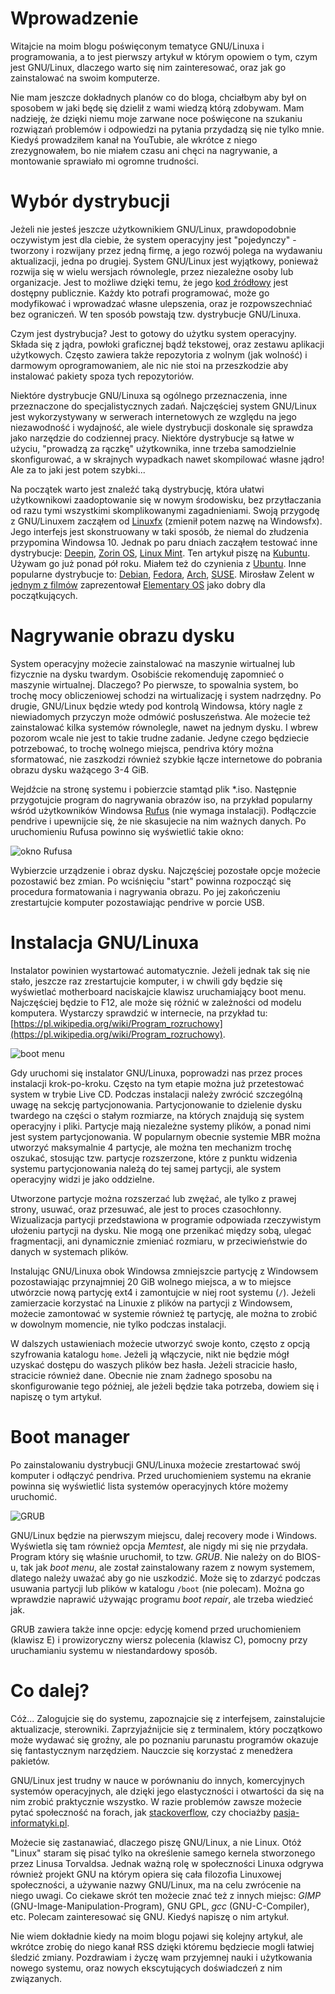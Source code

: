 # Wprowadzenie

Witajcie na moim blogu poświęconym tematyce GNU/Linuxa i programowania, a to jest pierwszy artykuł w którym opowiem o tym, czym jest GNU/Linux, dlaczego warto się nim zainteresować, oraz jak go zainstalować na swoim komputerze.

Nie mam jeszcze dokładnych planów co do bloga, chciałbym aby był on sposobem w jaki będę się dzielił z wami wiedzą którą zdobywam. Mam nadzieję, że dzięki niemu moje zarwane noce poświęcone na szukaniu rozwiązań problemów i odpowiedzi na pytania przydadzą się nie tylko mnie. Kiedyś prowadziłem kanał na YouTubie, ale wkrótce z niego zrezygnowałem, bo nie miałem czasu ani chęci na nagrywanie, a montowanie sprawiało mi ogromne trudności.

# Wybór dystrybucji

Jeżeli nie jesteś jeszcze użytkownikiem GNU/Linux, prawdopodobnie oczywistym jest dla ciebie, że system operacyjny jest "pojedynczy" - tworzony i rozwijany przez jedną firmę, a jego rozwój polega na wydawaniu aktualizacji, jedna po drugiej. System GNU/Linux jest wyjątkowy, ponieważ rozwija się w wielu wersjach równolegle, przez niezależne osoby lub organizacje. Jest to możliwe dzięki temu, że jego [kod źródłowy](https://github.com/torvalds/linux) jest dostępny publicznie. Każdy kto potrafi programować, może go modyfikować i wprowadzać własne ulepszenia, oraz je rozpowszechniać bez ograniczeń. W ten sposób powstają tzw. dystrybucje GNU/Linuxa.

Czym jest dystrybucja? Jest to gotowy do użytku system operacyjny. Składa się z jądra, powłoki graficznej bądź tekstowej, oraz zestawu aplikacji użytkowych. Często zawiera także repozytoria z wolnym (jak wolność) i darmowym oprogramowaniem, ale nic nie stoi na przeszkodzie aby instalować pakiety spoza tych repozytoriów.

Niektóre dystrybucje GNU/Linuxa są ogólnego przeznaczenia, inne przeznaczone do specjalistycznych zadań. Najczęściej system GNU/Linux jest wykorzystywany w serwerach internetowych ze względu na jego niezawodność i wydajność, ale wiele dystrybucji doskonale się sprawdza jako narzędzie do codziennej pracy. Niektóre dystrybucje są łatwe w użyciu, "prowadzą za rączkę" użytkownika, inne trzeba samodzielnie skonfigurować, a w skrajnych wypadkach nawet skompilować własne jądro! Ale za to jaki jest potem szybki...

Na początek warto jest znaleźć taką dystrybucję, która ułatwi użytkownikowi zaadoptowanie się w nowym środowisku, bez przytłaczania od razu tymi wszystkimi skomplikowanymi zagadnieniami. Swoją przygodę z GNU/Linuxem zacząłem od [Linuxfx](https://www.linuxfx.org) (zmienił potem nazwę na Windowsfx). Jego interfejs jest skonstruowany w taki sposób, że niemal do złudzenia przypomina Windowsa 10. Jednak po paru dniach zacząłem testować inne dystrybucje: [Deepin](https://www.deepin.org/en/), [Zorin OS](https://zorinos.com/), [Linux Mint](https://linuxmint.com/). Ten artykuł piszę na [Kubuntu](https://kubuntu.org/). Używam go już ponad pół roku. Miałem też do czynienia z [Ubuntu](https://ubuntu.com/). Inne popularne dystrybucje to: [Debian](https://www.debian.org/), [Fedora](https://getfedora.org/), [Arch](https://archlinux.org/), [SUSE](https://www.suse.com/). Mirosław Zelent w [jednym z filmów](https://youtu.be/n_FffFwqBLA) zaprezentował [Elementary OS](https://elementary.io/) jako dobry dla początkujących.

# Nagrywanie obrazu dysku

System operacyjny możecie zainstalować na maszynie wirtualnej lub fizycznie na dysku twardym. Osobiście rekomenduję zapomnieć o maszynie wirtualnej. Dlaczego? Po pierwsze, to spowalnia system, bo trochę mocy obliczeniowej schodzi na wirtualizację i system nadrzędny. Po drugie, GNU/Linux będzie wtedy pod kontrolą Windowsa, który nagle z niewiadomych przyczyn może odmówić posłuszeństwa. Ale możecie też zainstalować kilka systemów równolegle, nawet na jednym dysku. I wbrew pozorom wcale nie jest to takie trudne zadanie. Jedyne czego będziecie potrzebować, to trochę wolnego miejsca, pendriva który można sformatować, nie zaszkodzi również szybkie łącze internetowe do pobrania obrazu dysku ważącego 3-4 GiB.

Wejdźcie na stronę systemu i pobierzcie stamtąd plik *.iso. Następnie przygotujcie program do nagrywania obrazów iso, na przykład popularny wśród użytkowników Windowsa [Rufus](https://rufus.ie/) (nie wymaga instalacji). Podłączcie pendrive i upewnijcie się, że nie skasujecie na nim ważnych danych. Po uruchomieniu Rufusa powinno się wyświetlić takie okno:

![okno Rufusa](https://rufus.ie/pics/rufus_pl.png)

Wybierzcie urządzenie i obraz dysku. Najczęściej pozostałe opcje możecie pozostawić bez zmian. Po wciśnięciu "start" powinna rozpocząć się procedura formatowania i nagrywania obrazu. Po jej zakończeniu zrestartujcie komputer pozostawiając pendrive w porcie USB.

# Instalacja GNU/Linuxa

Instalator powinien wystartować automatycznie. Jeżeli jednak tak się nie stało, jeszcze raz zrestartujcie komputer, i w chwili gdy będzie się wyświetlać motherboard naciskajcie klawisz uruchamiający boot menu. Najczęściej będzie to F12, ale może się różnić w zależności od modelu komputera. Wystarczy sprawdzić w internecie, na przykład tu: [https://pl.wikipedia.org/wiki/Program_rozruchowy](https://pl.wikipedia.org/wiki/Program_rozruchowy).

![boot menu](https://cdn1.expertreviews.co.uk/sites/expertreviews/files/2015/08/boot_menu.png?itok=puiPdZ7b)

Gdy uruchomi się instalator GNU/Linuxa, poprowadzi nas przez proces instalacji krok-po-kroku. Często na tym etapie można już przetestować system w trybie Live CD. Podczas instalacji należy zwrócić szczególną uwagę na sekcję partycjonowania. Partycjonowanie to dzielenie dysku twardego na części o stałym rozmiarze, na których znajdują się system operacyjny i pliki. Partycje mają niezależne systemy plików, a ponad nimi jest system partycjonowania. W popularnym obecnie systemie MBR można utworzyć maksymalnie 4 partycje, ale można ten mechanizm trochę oszukać, stosując tzw. partycje rozszerzone, które z punktu widzenia systemu partycjonowania należą do tej samej partycji, ale system operacyjny widzi je jako oddzielne.

Utworzone partycje można rozszerzać lub zwężać, ale tylko z prawej strony, usuwać, oraz przesuwać, ale jest to proces czasochłonny. Wizualizacja partycji przedstawiona w programie odpowiada rzeczywistym ułożeniu partycji na dysku. Nie mogą one przenikać między sobą, ulegać fragmentacji, ani dynamicznie zmieniać rozmiaru, w przeciwieństwie do danych w systemach plików.

Instalując GNU/Linuxa obok Windowsa zmniejszcie partycję z Windowsem pozostawiając przynajmniej 20 GiB wolnego miejsca, a w to miejsce utwórzcie nową partycję ext4 i zamontujcie w niej root systemu (`/`). Jeżeli zamierzacie korzystać na Linuxie z plików na partycji z Windowsem, możecie zamontować w systemie również tę partycję, ale można to zrobić w dowolnym momencie, nie tylko podczas instalacji.

W dalszych ustawieniach możecie utworzyć swoje konto, często z opcją szyfrowania katalogu `home`. Jeżeli ją włączycie, nikt nie będzie mógł uzyskać dostępu do waszych plików bez hasła. Jeżeli stracicie hasło, stracicie również dane. Obecnie nie znam żadnego sposobu na skonfigurowanie tego później, ale jeżeli będzie taka potrzeba, dowiem się i napiszę o tym artykuł.

# Boot manager

Po zainstalowaniu dystrybucji GNU/Linuxa możecie zrestartować swój komputer i odłączyć pendriva. Przed uruchomieniem systemu na ekranie powinna się wyświetlić lista systemów operacyjnych które możemy uruchomić.

![GRUB](https://upload.wikimedia.org/wikipedia/commons/1/12/GRUB_screenshot.png)

GNU/Linux będzie na pierwszym miejscu, dalej recovery mode i Windows. Wyświetla się tam również opcja *Memtest*, ale nigdy mi się nie przydała. Program który się właśnie uruchomił, to tzw. *GRUB*. Nie należy on do BIOS-u, tak jak *boot menu*, ale został zainstalowany razem z nowym systemem, dlatego należy uważać aby go nie uszkodzić. Może się to zdarzyć podczas usuwania partycji lub plików w katalogu `/boot` (nie polecam). Można go wprawdzie naprawić używając programu *boot repair*, ale trzeba wiedzieć jak.

GRUB zawiera także inne opcje: edycję komend przed uruchomieniem (klawisz E) i prowizoryczny wiersz polecenia (klawisz C), pomocny przy uruchamianiu systemu w niestandardowy sposób.

# Co dalej?

Cóż... Zalogujcie się do systemu, zapoznajcie się z interfejsem, zainstalujcie aktualizacje, sterowniki. Zaprzyjaźnijcie się z terminalem, który początkowo może wydawać się groźny, ale po poznaniu parunastu programów okazuje się fantastycznym narzędziem. Nauczcie się korzystać z menedżera pakietów.

GNU/Linux jest trudny w nauce w porównaniu do innych, komercyjnych systemów operacyjnych, ale dzięki jego elastyczności i otwartości da się na nim zrobić praktycznie wszystko. W razie problemów zawsze możecie pytać społeczność na forach, jak [stackoverflow](https://stackoverflow.com), czy chociażby [pasja-informatyki.pl](https://forum.pasja-informatyki.pl).

Możecie się zastanawiać, dlaczego piszę GNU/Linux, a nie Linux. Otóż "Linux" staram się pisać tylko na określenie samego kernela stworzonego przez Linusa Torvaldsa. Jednak ważną rolę w społeczności Linuxa odgrywa również projekt GNU na którym opiera się cała filozofia Linuxowej społeczności, a używanie nazwy GNU/Linux, ma na celu zwrócenie na niego uwagi. Co ciekawe skrót ten możecie znać też z innych miejsc: *GIMP* (GNU-Image-Manipulation-Program), GNU GPL, *gcc* (GNU-C-Compiler), etc. Polecam zainteresować się GNU. Kiedyś napiszę o nim artykuł.

Nie wiem dokładnie kiedy na moim blogu pojawi się kolejny artykuł, ale wkrótce zrobię do niego kanał RSS dzięki któremu będziecie mogli łatwiej śledzić zmiany. Pozdrawiam i życzę wam przyjemnej nauki i użytkowania nowego systemu, oraz nowych ekscytujących doświadczeń z nim związanych.
